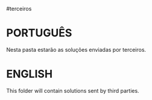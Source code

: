 #terceiros

PORTUGUÊS
=========
Nesta pasta estarão as soluções enviadas por terceiros.

ENGLISH
=======
This folder will contain solutions sent by third parties.
